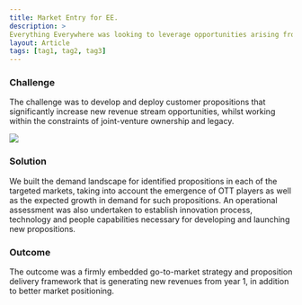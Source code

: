 ```yaml
---
title: Market Entry for EE.
description: >
Everything Everywhere was looking to leverage opportunities arising from cloud-based technologies to drive revenues from data services.
layout: Article
tags: [tag1, tag2, tag3]
---
```

<div class="bg-white">
<h3 class="text-green pt-4">Challenge</h3>
<p class="py-4 font-bold font-green-dark">The challenge was to develop and deploy customer propositions that
significantly increase new revenue stream opportunities, whilst working within the constraints of
joint-venture ownership and legacy.</p>
</div>
<div class="md:-mx-32 text-center">
<img src="/marketentry.png" class="w-100">
</div>
<div class="bg-white py-4">
<h3 class="text-green t-4">Solution</h3>
<p class="py-4">We built the demand landscape for identified propositions in each of the targeted markets,
taking into account the emergence of OTT players as well as the expected growth in demand for such
propositions. An operational assessment was also undertaken to establish innovation process, technology and
people capabilities necessary for developing and launching new propositions.</p>
</div>
<div class="bg-white bg-blue-lightest rounded p-4 md:-m-4">
<h3 class="text-blue-darker">Outcome</h3>
<p class="pt-4 font-bold font-green-dark">The outcome was a firmly embedded go-to-market strategy and
proposition delivery framework that is generating new revenues from year 1, in addition to better market
positioning.</p>
</div>